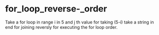 # for_loop_reverse-_order
Take a for loop in range i in 5
and j th value for taking (5-i)
take a string in end for joining
reversly for executing the for loop order.
